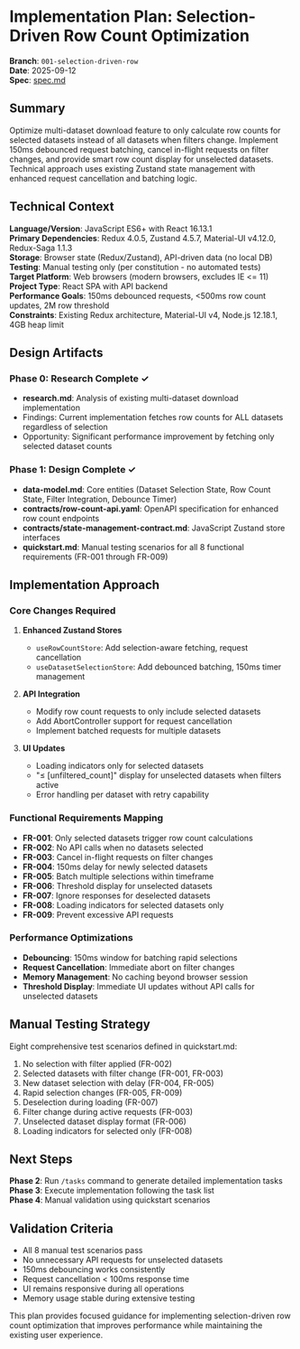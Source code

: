 # Implementation Plan: Selection-Driven Row Count Optimization

**Branch**: `001-selection-driven-row`  
**Date**: 2025-09-12  
**Spec**: [spec.md](spec.md)

## Summary

Optimize multi-dataset download feature to only calculate row counts for selected datasets instead of all datasets when filters change. Implement 150ms debounced request batching, cancel in-flight requests on filter changes, and provide smart row count display for unselected datasets. Technical approach uses existing Zustand state management with enhanced request cancellation and batching logic.

## Technical Context

**Language/Version**: JavaScript ES6+ with React 16.13.1  
**Primary Dependencies**: Redux 4.0.5, Zustand 4.5.7, Material-UI v4.12.0, Redux-Saga 1.1.3  
**Storage**: Browser state (Redux/Zustand), API-driven data (no local DB)  
**Testing**: Manual testing only (per constitution - no automated tests)  
**Target Platform**: Web browsers (modern browsers, excludes IE <= 11)  
**Project Type**: React SPA with API backend  
**Performance Goals**: 150ms debounced requests, <500ms row count updates, 2M row threshold  
**Constraints**: Existing Redux architecture, Material-UI v4, Node.js 12.18.1, 4GB heap limit

## Design Artifacts

### Phase 0: Research Complete ✓

- **research.md**: Analysis of existing multi-dataset download implementation
- Findings: Current implementation fetches row counts for ALL datasets regardless of selection
- Opportunity: Significant performance improvement by fetching only selected dataset counts

### Phase 1: Design Complete ✓

- **data-model.md**: Core entities (Dataset Selection State, Row Count State, Filter Integration, Debounce Timer)
- **contracts/row-count-api.yaml**: OpenAPI specification for enhanced row count endpoints
- **contracts/state-management-contract.md**: JavaScript Zustand store interfaces
- **quickstart.md**: Manual testing scenarios for all 8 functional requirements (FR-001 through FR-009)

## Implementation Approach

### Core Changes Required

1. **Enhanced Zustand Stores**
   - `useRowCountStore`: Add selection-aware fetching, request cancellation
   - `useDatasetSelectionStore`: Add debounced batching, 150ms timer management

2. **API Integration**
   - Modify row count requests to only include selected datasets
   - Add AbortController support for request cancellation
   - Implement batched requests for multiple datasets

3. **UI Updates**
   - Loading indicators only for selected datasets
   - "≤ [unfiltered_count]" display for unselected datasets when filters active
   - Error handling per dataset with retry capability

### Functional Requirements Mapping

- **FR-001**: Only selected datasets trigger row count calculations
- **FR-002**: No API calls when no datasets selected
- **FR-003**: Cancel in-flight requests on filter changes
- **FR-004**: 150ms delay for newly selected datasets
- **FR-005**: Batch multiple selections within timeframe
- **FR-006**: Threshold display for unselected datasets
- **FR-007**: Ignore responses for deselected datasets
- **FR-008**: Loading indicators for selected datasets only
- **FR-009**: Prevent excessive API requests

### Performance Optimizations

- **Debouncing**: 150ms window for batching rapid selections
- **Request Cancellation**: Immediate abort on filter changes
- **Memory Management**: No caching beyond browser session
- **Threshold Display**: Immediate UI updates without API calls for unselected datasets

## Manual Testing Strategy

Eight comprehensive test scenarios defined in quickstart.md:

1. No selection with filter applied (FR-002)
2. Selected datasets with filter change (FR-001, FR-003)
3. New dataset selection with delay (FR-004, FR-005)
4. Rapid selection changes (FR-005, FR-009)
5. Deselection during loading (FR-007)
6. Filter change during active requests (FR-003)
7. Unselected dataset display format (FR-006)
8. Loading indicators for selected only (FR-008)

## Next Steps

**Phase 2**: Run `/tasks` command to generate detailed implementation tasks  
**Phase 3**: Execute implementation following the task list  
**Phase 4**: Manual validation using quickstart scenarios

## Validation Criteria

- All 8 manual test scenarios pass
- No unnecessary API requests for unselected datasets
- 150ms debouncing works consistently
- Request cancellation < 100ms response time
- UI remains responsive during all operations
- Memory usage stable during extensive testing

This plan provides focused guidance for implementing selection-driven row count optimization that improves performance while maintaining the existing user experience.
